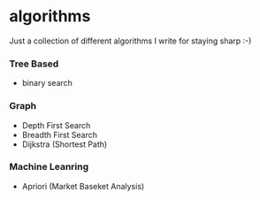 # algorithms

Just a collection of different algorithms I write for staying sharp :-)

### Tree Based
- binary search

### Graph
- Depth First Search
- Breadth First Search
- Dijkstra (Shortest Path)


### Machine Leanring
- Apriori (Market Baseket Analysis)